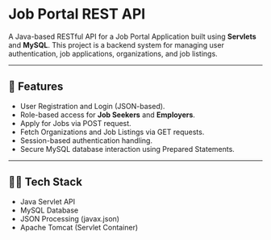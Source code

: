 # Job Portal REST API

A Java-based RESTful API for a Job Portal Application built using **Servlets** and **MySQL**. This project is a backend system for managing user authentication, job applications, organizations, and job listings.

---

## 🚀 Features

- User Registration and Login (JSON-based).
- Role-based access for **Job Seekers** and **Employers**.
- Apply for Jobs via POST request.
- Fetch Organizations and Job Listings via GET requests.
- Session-based authentication handling.
- Secure MySQL database interaction using Prepared Statements.

---

## 🧑‍💻 Tech Stack

- Java Servlet API
- MySQL Database
- JSON Processing (javax.json)
- Apache Tomcat (Servlet Container)


